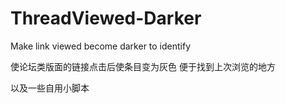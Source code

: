 # ThreadViewed-Darker
Make link viewed become darker to identify

使论坛类版面的链接点击后使条目变为灰色 便于找到上次浏览的地方

以及一些自用小脚本
